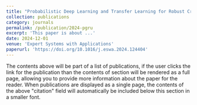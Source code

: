 ```yaml
---
title: "Probabilistic Deep Learning and Transfer Learning for Robust Cryptocurrency Price Prediction"
collection: publications
category: journals
permalink: /publication/2024-pgru
excerpt: 'This paper is about ...'
date: 2024-12-01
venue: 'Expert Systems with Applications'
paperurl: 'https://doi.org/10.1016/j.eswa.2024.124404'
---
```


The contents above will be part of a list of publications, if the user clicks the link for the publication than the contents of section will be rendered as a full page, allowing you to provide more information about the paper for the reader. When publications are displayed as a single page, the contents of the above "citation" field will automatically be included below this section in a smaller font.
